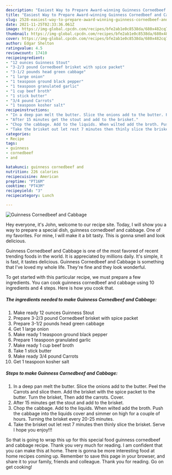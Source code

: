 ```yaml
---
description: "Easiest Way to Prepare Award-winning Guinness Cornedbeef and Cabbage"
title: "Easiest Way to Prepare Award-winning Guinness Cornedbeef and Cabbage"
slug: 2528-easiest-way-to-prepare-award-winning-guinness-cornedbeef-and-cabbage
date: 2021-11-25T02:33:36.061Z
image: https://img-global.cpcdn.com/recipes/bfe2ab1e0c8538da/680x482cq70/guinness-cornedbeef-and-cabbage-recipe-main-photo.jpg
thumbnail: https://img-global.cpcdn.com/recipes/bfe2ab1e0c8538da/680x482cq70/guinness-cornedbeef-and-cabbage-recipe-main-photo.jpg
cover: https://img-global.cpcdn.com/recipes/bfe2ab1e0c8538da/680x482cq70/guinness-cornedbeef-and-cabbage-recipe-main-photo.jpg
author: Edgar Shelton
ratingvalue: 4.5
reviewcount: 17410
recipeingredient:
- "12 ounces Guinness Stout"
- "3-2/3 pound Cornedbeef brisket with spice packet"
- "3-1/2 pounds head green cabbage"
- "1 large onion"
- "1 teaspoon ground black pepper"
- "1 teaspoon granulated garlic"
- "1 cup beef broth"
- "1 stick butter"
- "3/4 pound Carrots"
- "1 teaspoon kosher salt"
recipeinstructions:
- "In a deep pan melt the butter. Slice the onions add to the butter. Peel the Carrots and slice them. Add the brisket with the spice packet to the butter. Turn the brisket, Then add the carrots. Cover."
- "After 15 minutes get the stout and add to the brisket."
- "Chop the cabbage. Add to the liquids. When wilted add the broth. Push the cabbage into the liquids cover and simmer on high for a couple of hours. Turning the brisket every 20-25 minutes."
- "Take the brisket out let rest 7 minutes then thinly slice the brisket. Serve I hope you enjoy!!!"
categories:
- Recipe
tags:
- guinness
- cornedbeef
- and

katakunci: guinness cornedbeef and 
nutrition: 226 calories
recipecuisine: American
preptime: "PT16M"
cooktime: "PT43M"
recipeyield: "3"
recipecategory: Lunch

---
```



![Guinness Cornedbeef and Cabbage](https://img-global.cpcdn.com/recipes/bfe2ab1e0c8538da/680x482cq70/guinness-cornedbeef-and-cabbage-recipe-main-photo.jpg)

Hey everyone, it's John, welcome to our recipe site. Today, I will show you a way to prepare a special dish, guinness cornedbeef and cabbage. One of my favorites. For mine, I will make it a bit tasty. This is gonna smell and look delicious.

Guinness Cornedbeef and Cabbage is one of the most favored of recent trending foods in the world. It is appreciated by millions daily. It's simple, it is fast, it tastes delicious. Guinness Cornedbeef and Cabbage is something that I've loved my whole life. They're fine and they look wonderful.




To get started with this particular recipe, we must prepare a few ingredients. You can cook guinness cornedbeef and cabbage using 10 ingredients and 4 steps. Here is how you cook that.

<!--inarticleads1-->

##### The ingredients needed to make Guinness Cornedbeef and Cabbage:

1. Make ready 12 ounces Guinness Stout
1. Prepare 3-2/3 pound Cornedbeef brisket with spice packet
1. Prepare 3-1/2 pounds head green cabbage
1. Get 1 large onion
1. Make ready 1 teaspoon ground black pepper
1. Prepare 1 teaspoon granulated garlic
1. Make ready 1 cup beef broth
1. Take 1 stick butter
1. Make ready 3/4 pound Carrots
1. Get 1 teaspoon kosher salt




<!--inarticleads2-->

##### Steps to make Guinness Cornedbeef and Cabbage:

1. In a deep pan melt the butter. Slice the onions add to the butter. Peel the Carrots and slice them. Add the brisket with the spice packet to the butter. Turn the brisket, Then add the carrots. Cover.
1. After 15 minutes get the stout and add to the brisket.
1. Chop the cabbage. Add to the liquids. When wilted add the broth. Push the cabbage into the liquids cover and simmer on high for a couple of hours. Turning the brisket every 20-25 minutes.
1. Take the brisket out let rest 7 minutes then thinly slice the brisket. Serve I hope you enjoy!!!




So that is going to wrap this up for this special food guinness cornedbeef and cabbage recipe. Thank you very much for reading. I am confident that you can make this at home. There is gonna be more interesting food at home recipes coming up. Remember to save this page in your browser, and share it to your family, friends and colleague. Thank you for reading. Go on get cooking!
